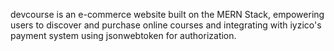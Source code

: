 devcourse is an e-commerce website built on the MERN Stack, empowering users to discover and purchase online courses and integrating with iyzico's payment system using jsonwebtoken for authorization.
